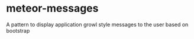 meteor-messages
===============

A pattern to display application growl style messages to the user based on bootstrap
